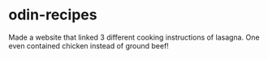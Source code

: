 # odin-recipes
Made a website that linked 3 different cooking instructions of lasagna. One even contained chicken instead of ground beef!